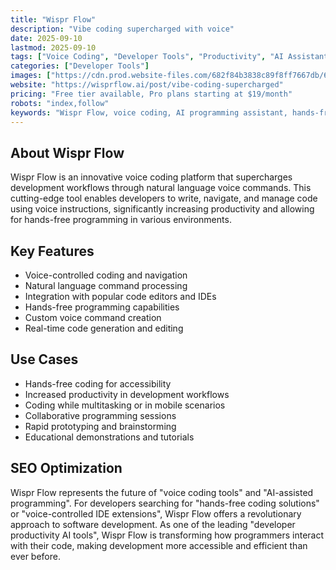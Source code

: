 ```yaml
---
title: "Wispr Flow"
description: "Vibe coding supercharged with voice"
date: 2025-09-10
lastmod: 2025-09-10
tags: ["Voice Coding", "Developer Tools", "Productivity", "AI Assistant"]
categories: ["Developer Tools"]
images: ["https://cdn.prod.website-files.com/682f84b3838c89f8ff7667db/684b3c2e586614c88aa0afde_ws-wc.png"]
website: "https://wisprflow.ai/post/vibe-coding-supercharged"
pricing: "Free tier available, Pro plans starting at $19/month"
robots: "index,follow"
keywords: "Wispr Flow, voice coding, AI programming assistant, hands-free coding, developer productivity"
---
```


## About Wispr Flow

Wispr Flow is an innovative voice coding platform that supercharges development workflows through natural language voice commands. This cutting-edge tool enables developers to write, navigate, and manage code using voice instructions, significantly increasing productivity and allowing for hands-free programming in various environments.

## Key Features

- Voice-controlled coding and navigation
- Natural language command processing
- Integration with popular code editors and IDEs
- Hands-free programming capabilities
- Custom voice command creation
- Real-time code generation and editing

## Use Cases

- Hands-free coding for accessibility
- Increased productivity in development workflows
- Coding while multitasking or in mobile scenarios
- Collaborative programming sessions
- Rapid prototyping and brainstorming
- Educational demonstrations and tutorials

## SEO Optimization

Wispr Flow represents the future of "voice coding tools" and "AI-assisted programming". For developers searching for "hands-free coding solutions" or "voice-controlled IDE extensions", Wispr Flow offers a revolutionary approach to software development. As one of the leading "developer productivity AI tools", Wispr Flow is transforming how programmers interact with their code, making development more accessible and efficient than ever before.